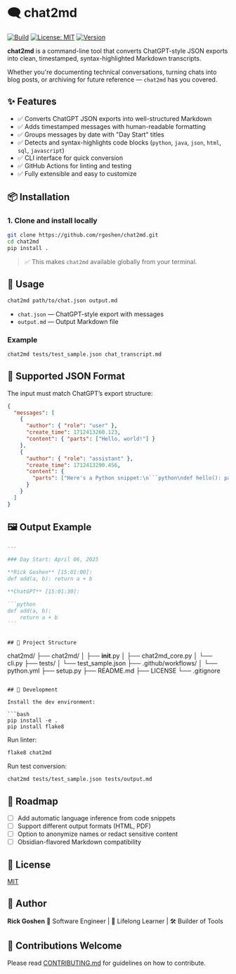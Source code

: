 # 🗨️ chat2md

[![Build](https://github.com/rgoshen/chat2md/actions/workflows/python.yml/badge.svg)](https://github.com/rgoshen/chat2md/actions)
[![License: MIT](https://img.shields.io/badge/license-MIT-green.svg)](LICENSE)
[![Version](https://img.shields.io/badge/version-0.1.0-blue.svg)](https://github.com/rgoshen/chat2md)

**chat2md** is a command-line tool that converts ChatGPT-style JSON exports into clean, timestamped, syntax-highlighted Markdown transcripts.

Whether you're documenting technical conversations, turning chats into blog posts, or archiving for future reference — `chat2md` has you covered.

## ✨ Features

- ✅ Converts ChatGPT JSON exports into well-structured Markdown
- ✅ Adds timestamped messages with human-readable formatting
- ✅ Groups messages by date with "Day Start" titles
- ✅ Detects and syntax-highlights code blocks (`python`, `java`, `json`, `html`, `sql`, `javascript`)
- ✅ CLI interface for quick conversion
- ✅ GitHub Actions for linting and testing
- ✅ Fully extensible and easy to customize

## 📦 Installation

### 1. Clone and install locally

```bash
git clone https://github.com/rgoshen/chat2md.git
cd chat2md
pip install .
```

> ✅ This makes `chat2md` available globally from your terminal.

## 🧪 Usage

```bash
chat2md path/to/chat.json output.md
```

- `chat.json` — ChatGPT-style export with messages
- `output.md` — Output Markdown file

### Example

```bash
chat2md tests/test_sample.json chat_transcript.md
```

## 🧠 Supported JSON Format

The input must match ChatGPT’s export structure:

````json
{
  "messages": [
    {
      "author": { "role": "user" },
      "create_time": 1712413260.123,
      "content": { "parts": ["Hello, world!"] }
    },
    {
      "author": { "role": "assistant" },
      "create_time": 1712413290.456,
      "content": {
        "parts": ["Here's a Python snippet:\n```python\ndef hello(): pass\n```"]
      }
    }
  ]
}
````

## 🖼️ Output Example

````markdown
---

### Day Start: April 06, 2025

**Rick Goshen** [15:01:00]:
def add(a, b): return a + b

**ChatGPT** [15:01:30]:

```python
def add(a, b):
    return a + b
```
````

```

## 📂 Project Structure

```

chat2md/
├── chat2md/
│ ├── **init**.py
│ ├── chat2md_core.py
│ └── cli.py
├── tests/
│ └── test_sample.json
├── .github/workflows/
│ └── python.yml
├── setup.py
├── README.md
├── LICENSE
└── .gitignore

````

## 🧪 Development

Install the dev environment:

```bash
pip install -e .
pip install flake8
````

Run linter:

```bash
flake8 chat2md
```

Run test conversion:

```bash
chat2md tests/test_sample.json tests/output.md
```

## 🚀 Roadmap

- [ ] Add automatic language inference from code snippets
- [ ] Support different output formats (HTML, PDF)
- [ ] Option to anonymize names or redact sensitive content
- [ ] Obsidian-flavored Markdown compatibility

## 🪪 License

[MIT](LICENSE)

## 👤 Author

**Rick Goshen**
💼 Software Engineer | 🧠 Lifelong Learner | 🛠 Builder of Tools

## 🙌 Contributions Welcome

Please read [CONTRIBUTING.md](CONTRIBUTING.md) for guidelines on how to contribute.
